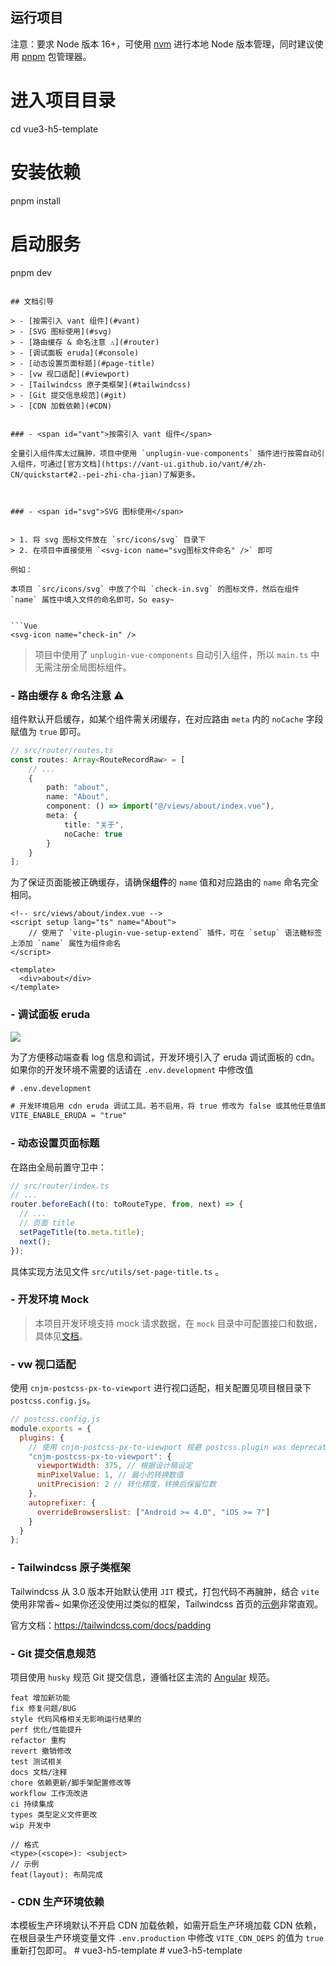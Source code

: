 
## 运行项目

注意：要求 Node 版本 16+，可使用 [nvm](https://github.com/nvm-sh/nvm#installing-and-updating) 进行本地 Node 版本管理，同时建议使用 [pnpm](https://pnpm.io/zh/installation) 包管理器。

# 进入项目目录
cd vue3-h5-template

# 安装依赖
pnpm install

# 启动服务
pnpm dev
```

## 文档引导

> - [按需引入 vant 组件](#vant)
> - [SVG 图标使用](#svg)
> - [路由缓存 & 命名注意 ⚠](#router)
> - [调试面板 eruda](#console)
> - [动态设置页面标题](#page-title)
> - [vw 视口适配](#viewport)
> - [Tailwindcss 原子类框架](#tailwindcss)
> - [Git 提交信息规范](#git)
> - [CDN 加载依赖](#CDN)


### - <span id="vant">按需引入 vant 组件</span>

全量引入组件库太过臃肿，项目中使用 `unplugin-vue-components` 插件进行按需自动引入组件，可通过[官方文档](https://vant-ui.github.io/vant/#/zh-CN/quickstart#2.-pei-zhi-cha-jian)了解更多。



### - <span id="svg">SVG 图标使用</span>


> 1. 将 svg 图标文件放在 `src/icons/svg` 目录下
> 2. 在项目中直接使用 `<svg-icon name="svg图标文件命名" />` 即可

例如：

本项目 `src/icons/svg` 中放了个叫 `check-in.svg` 的图标文件，然后在组件 `name` 属性中填入文件的命名即可，So easy~


```Vue
<svg-icon name="check-in" />
```

> 项目中使用了 `unplugin-vue-components` 自动引入组件，所以 `main.ts` 中无需注册全局图标组件。



### - <span id="router">路由缓存 & 命名注意 ⚠</span>

组件默认开启缓存，如某个组件需关闭缓存，在对应路由 `meta` 内的 `noCache` 字段赋值为 `true` 即可。

```typescript
// src/router/routes.ts
const routes: Array<RouteRecordRaw> = [
    // ...
    {
        path: "about",
        name: "About",
        component: () => import("@/views/about/index.vue"),
        meta: {
            title: "关于",
            noCache: true
        }
    }
];
```

 为了保证页面能被正确缓存，请确保**组件**的 `name` 值和对应路由的 `name` 命名完全相同。

```vue
<!-- src/views/about/index.vue -->
<script setup lang="ts" name="About">
	// 使用了 `vite-plugin-vue-setup-extend` 插件，可在 `setup` 语法糖标签上添加 `name` 属性为组件命名
</script>

<template>
  <div>about</div>
</template>
```



### - <span id="console">调试面板 eruda</span>

![](docs/assets/img/Snipaste_2023-05-04_21-58-28.png)

为了方便移动端查看 log 信息和调试，开发环境引入了 eruda 调试面板的 cdn。如果你的开发环境不需要的话请在 `.env.development` 中修改值

```html
# .env.development

# 开发环境启用 cdn eruda 调试工具。若不启用，将 true 修改为 false 或其他任意值即可
VITE_ENABLE_ERUDA = "true"
```



### - <span id="page-title">动态设置页面标题</span>

在路由全局前置守卫中：

```js
// src/router/index.ts
// ...
router.beforeEach((to: toRouteType, from, next) => {
  // ...
  // 页面 title
  setPageTitle(to.meta.title);
  next();
});
```

具体实现方法见文件 `src/utils/set-page-title.ts` 。



### - <span id="mock">开发环境 Mock</span>

> 本项目开发环境支持 mock 请求数据，在 `mock` 目录中可配置接口和数据，具体见[文档](https://github.com/pengzhanbo/vite-plugin-mock-dev-server/blob/main/README.zh-CN.md)。



### - <span id="viewport">vw 视口适配</span>

使用 `cnjm-postcss-px-to-viewport` 进行视口适配，相关配置见项目根目录下 `postcss.config.js`。

```js
// postcss.config.js
module.exports = {
  plugins: {
    // 使用 cnjm-postcss-px-to-viewport 规避 postcss.plugin was deprecated 警告
    "cnjm-postcss-px-to-viewport": {
      viewportWidth: 375, // 根据设计稿设定
      minPixelValue: 1, // 最小的转换数值
      unitPrecision: 2 // 转化精度，转换后保留位数
    },
    autoprefixer: {
      overrideBrowserslist: ["Android >= 4.0", "iOS >= 7"]
    }
  }
};
```



### - <span id="tailwindcss">Tailwindcss 原子类框架</span>

Tailwindcss 从 3.0 版本开始默认使用 `JIT` 模式，打包代码不再臃肿，结合 `vite` 使用非常香~ 如果你还没使用过类似的框架，Tailwindcss 首页的[示例](https://tailwindcss.com/)非常直观。

官方文档：https://tailwindcss.com/docs/padding



### - <span id="git">Git 提交信息规范</span>

项目使用 `husky` 规范 Git 提交信息，遵循社区主流的 [Angular](https://github.com/conventional-changelog/conventional-changelog/tree/master/packages/conventional-changelog-angular) 规范。

```
feat 增加新功能
fix 修复问题/BUG
style 代码风格相关无影响运行结果的
perf 优化/性能提升
refactor 重构
revert 撤销修改
test 测试相关
docs 文档/注释
chore 依赖更新/脚手架配置修改等
workflow 工作流改进
ci 持续集成
types 类型定义文件更改
wip 开发中
```

```
// 格式
<type>(<scope>): <subject>
// 示例
feat(layout): 布局完成
```



### - <span id="CDN">CDN 生产环境依赖</span>

本模板生产环境默认不开启 CDN 加载依赖，如需开启生产环境加载 CDN 依赖，在根目录生产环境变量文件 `.env.production` 中修改 `VITE_CDN_DEPS` 的值为 `true` 重新打包即可。
#   v u e 3 - h 5 - t e m p l a t e  
 #   v u e 3 - h 5 - t e m p l a t e  
 
